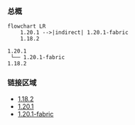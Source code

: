 ### 总概

```mermaid
flowchart LR
    1.20.1 -->|indirect| 1.20.1-fabric
    1.18.2
```

```
1.20.1
 └── 1.20.1-fabric
1.18.2
```

### 链接区域

- [1.18.2](/projects/1.18/assets/malum-vestis/vestis)
- [1.20.1](/projects/1.20/assets/malum-vestis/vestis)
- [1.20.1-fabric](/projects/1.20-fabric/assets/malum-vestis/vestis)